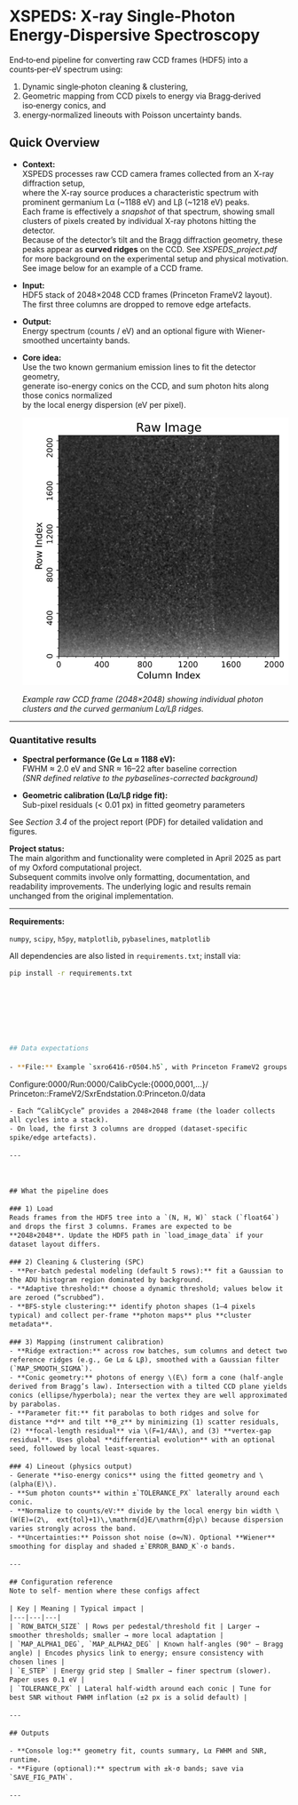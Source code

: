 # XSPEDS: X‑ray Single‑Photon Energy‑Dispersive Spectroscopy

End‑to‑end pipeline for converting raw CCD frames (HDF5) into a counts‑per‑eV spectrum using:

1) Dynamic single‑photon cleaning & clustering,  
2) Geometric mapping from CCD pixels to energy via Bragg‑derived iso‑energy conics, and  
3) energy‑normalized lineouts with Poisson uncertainty bands.





## Quick Overview

- **Context:**  
  XSPEDS processes raw CCD camera frames collected from an X-ray diffraction setup,  
  where the X-ray source produces a characteristic spectrum with prominent germanium Lα (~1188 eV) and Lβ (~1218 eV) peaks.  
  Each frame is effectively a *snapshot* of that spectrum, showing small clusters of pixels created by individual X-ray photons hitting the detector.  
  Because of the detector’s tilt and the Bragg diffraction geometry, these peaks appear as **curved ridges** on the CCD. See *XSPEDS_project.pdf* for more background on the experimental setup and physical motivation. See image below for an example of a CCD frame.


- **Input:**  
  HDF5 stack of 2048×2048 CCD frames (Princeton FrameV2 layout).  
  The first three columns are dropped to remove edge artefacts.

- **Output:**  
  Energy spectrum (counts / eV) and an optional figure with Wiener-smoothed uncertainty bands.

- **Core idea:**  
  Use the two known germanium emission lines to fit the detector geometry,  
  generate iso-energy conics on the CCD, and sum photon hits along those conics normalized  
  by the local energy dispersion (eV per pixel).

  ![Example raw CCD frame showing photon clusters.The curved Lα/Lβ ridges are visible](figures/cluster_example.png)

  *Example raw CCD frame (2048×2048) showing individual photon clusters and the curved germanium Lα/Lβ ridges.*


---
### Quantitative results

- **Spectral performance (Ge Lα ≈ 1188 eV):**  
  FWHM ≈ 2.0 eV and SNR ≈ 16–22 after baseline correction  
  *(SNR defined relative to the pybaselines-corrected background)*  

- **Geometric calibration (Lα/Lβ ridge fit):**  
  Sub-pixel residuals (< 0.01 px) in fitted geometry parameters  

See *Section 3.4* of the project report (PDF) for detailed validation and figures.



**Project status:**  
The main algorithm and functionality were completed in April 2025 as part of my Oxford computational project.  
Subsequent commits involve only formatting, documentation, and readability improvements. The underlying logic and results remain unchanged from the original implementation.

---




**Requirements:**

`numpy`, `scipy`, `h5py`, `matplotlib`, `pybaselines`, `matplotlib`

All dependencies are also listed in `requirements.txt`; install via:
```bash
pip install -r requirements.txt







## Data expectations

- **File:** Example `sxro6416-r0504.h5`, with Princeton FrameV2 groups:
  ```
  Configure:0000/Run:0000/CalibCycle:{0000,0001,...}/
    Princeton::FrameV2/SxrEndstation.0:Princeton.0/data
  ```
- Each “CalibCycle” provides a 2048×2048 frame (the loader collects all cycles into a stack).
- On load, the first 3 columns are dropped (dataset‑specific spike/edge artefacts).

---



## What the pipeline does

### 1) Load
Reads frames from the HDF5 tree into a `(N, H, W)` stack (`float64`) and drops the first 3 columns. Frames are expected to be **2048×2048**. Update the HDF5 path in `load_image_data` if your dataset layout differs.

### 2) Cleaning & Clustering (SPC)
- **Per‑batch pedestal modeling (default 5 rows):** fit a Gaussian to the ADU histogram region dominated by background.
- **Adaptive threshold:** choose a dynamic threshold; values below it are zeroed (“scrubbed”).
- **BFS‑style clustering:** identify photon shapes (1–4 pixels typical) and collect per‑frame **photon maps** plus **cluster metadata**.

### 3) Mapping (instrument calibration)
- **Ridge extraction:** across row batches, sum columns and detect two reference ridges (e.g., Ge Lα & Lβ), smoothed with a Gaussian filter (`MAP_SMOOTH_SIGMA`).
- **Conic geometry:** photons of energy \(E\) form a cone (half‑angle derived from Bragg’s law). Intersection with a tilted CCD plane yields conics (ellipse/hyperbola); near the vertex they are well approximated by parabolas.
- **Parameter fit:** fit parabolas to both ridges and solve for distance **d** and tilt **θ_z** by minimizing (1) scatter residuals, (2) **focal‑length residual** via \(F=1/4A\), and (3) **vertex‑gap residual**. Uses global **differential evolution** with an optional seed, followed by local least‑squares.

### 4) Lineout (physics output)
- Generate **iso‑energy conics** using the fitted geometry and \(alpha(E)\).
- **Sum photon counts** within ±`TOLERANCE_PX` laterally around each conic.
- **Normalize to counts/eV:** divide by the local energy bin width \(W(E)=(2\,	ext{tol}+1)\,\mathrm{d}E/\mathrm{d}p\) because dispersion varies strongly across the band.
- **Uncertainties:** Poisson shot noise (σ≈√N). Optional **Wiener** smoothing for display and shaded ±`ERROR_BAND_K`·σ bands.

---

## Configuration reference
Note to self- mention where these configs affect

| Key | Meaning | Typical impact |
|---|---|---|
| `ROW_BATCH_SIZE` | Rows per pedestal/threshold fit | Larger → smoother thresholds; smaller → more local adaptation |
| `MAP_ALPHA1_DEG`, `MAP_ALPHA2_DEG` | Known half‑angles (90° − Bragg angle) | Encodes physics link to energy; ensure consistency with chosen lines |
| `E_STEP` | Energy grid step | Smaller → finer spectrum (slower). Paper uses 0.1 eV |
| `TOLERANCE_PX` | Lateral half‑width around each conic | Tune for best SNR without FWHM inflation (±2 px is a solid default) |

---

## Outputs

- **Console log:** geometry fit, counts summary, Lα FWHM and SNR, runtime.
- **Figure (optional):** spectrum with ±k·σ bands; save via `SAVE_FIG_PATH`.

---

